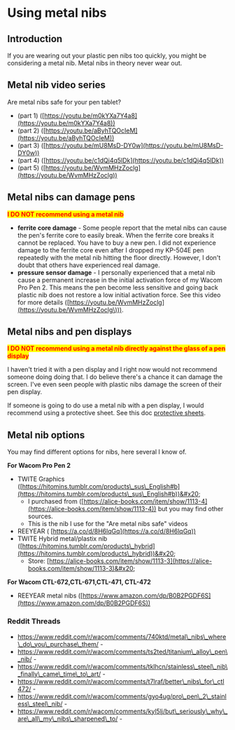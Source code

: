# Using metal nibs

## Introduction

If you are wearing out your plastic pen nibs too quickly, you might be considering a metal nib. Metal nibs in theory never wear out.&#x20;

## Metal nib video series

Are metal nibs safe for your pen tablet?

* (part 1) ([https://youtu.be/m0kYXa7Y4a8](https://youtu.be/m0kYXa7Y4a8))
* (part 2) ([https://youtu.be/aByhTQOcIeM](https://youtu.be/aByhTQOcIeM))
* (part 3) ([https://youtu.be/mU8MsD-DY0w](https://youtu.be/mU8MsD-DY0w))
* (part 4) ([https://youtu.be/c1dQj4q5lDk](https://youtu.be/c1dQj4q5lDk))
* (part 5) ([https://youtu.be/WvmMHzZoclg](https://youtu.be/WvmMHzZoclg))

## Metal nibs can damage pens

<mark style="color:red;">**I DO NOT recommend using a metal nib**</mark>

* **ferrite core damage** - Some people report that the metal nibs can cause the pen's ferrite core to easily break. When the ferrite core breaks it cannot be replaced. You have to buy a new pen. I did not experience damage to the ferrite core even after I dropped my KP-504E pen repeatedly with the metal nib hitting the floor directly. However, I don't doubt that others have experienced real damage.
* **pressure sensor damage** - I personally experienced that a metal nib cause a permanent increase in the initial activation force of my Wacom Pro Pen 2. This means the pen become less sensitive and going back plastic nib does not restore a low initial activation force. See this video for more details ([https://youtu.be/WvmMHzZoclg](https://youtu.be/WvmMHzZoclg\))).

## Metal nibs and pen displays

<mark style="color:red;">**I DO NOT recommend using a metal nib directly against the glass of a pen display**</mark>

I haven't tried it with a pen display and I right now would not recommend someone doing doing that. I do believe there's a chance it can damage the screen. I've even seen people with plastic nibs damage the screen of their pen display.&#x20;

If someone is going to do use a metal nib with a pen display, I would recommend using a protective sheet. See this doc [protective sheets](../../accessories/surface-protectors/).

## Metal nib options

You may find different options for nibs, here several I know of.

**For Wacom Pro Pen 2**

* TWITE Graphics ([https://hitomins.tumblr.com/products\_sus\_English#b](https://hitomins.tumblr.com/products\_sus\_English#b))&#x20;
  * I purchased from ([https://alice-books.com/item/show/1113-4](https://alice-books.com/item/show/1113-4)) but you may find other sources.
  * This is the nib I use for the "Are metal nibs safe" videos
* REEYEAR ( [https://a.co/d/8H6lqGq](https://a.co/d/8H6lqGq))
* TWITE Hybrid metal/plastix nib ([https://hitomins.tumblr.com/products\_hybrid](https://hitomins.tumblr.com/products\_hybrid))&#x20;
  * Store: [https://alice-books.com/item/show/1113-3](https://alice-books.com/item/show/1113-3)&#x20;

**For Wacom CTL-672,CTL-671,CTL-471, CTL-472**

* REEYEAR metal nibs ([https://www.amazon.com/dp/B0B2PGDF6S](https://www.amazon.com/dp/B0B2PGDF6S))

### Reddit Threads

* https://www.reddit.com/r/wacom/comments/740ktd/metal\_nibs\_where\_do\_you\_purchase\_them/ -   &#x20;
* https://www.reddit.com/r/wacom/comments/ts2ted/titanium\_alloy\_pen\_nib/ -&#x20;
* https://www.reddit.com/r/wacom/comments/tklhcn/stainless\_steel\_nib\_finally\_came\_time\_to\_art/ -&#x20;
* https://www.reddit.com/r/wacom/comments/t7lraf/better\_nibs\_for\_ctl472/ -
* https://www.reddit.com/r/wacom/comments/gyo4ug/pro\_pen\_2\_stainless\_steel\_nib/ -
* https://www.reddit.com/r/wacom/comments/kyl5lj/but\_seriously\_why\_are\_all\_my\_nibs\_sharpened\_to/ -



